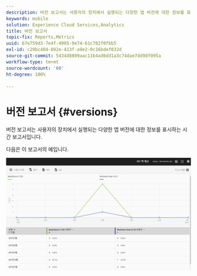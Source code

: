 ```yaml
---
description: 버전 보고서는 사용자의 장치에서 실행되는 다양한 앱 버전에 대한 정보를 표시하는 시간 보고서입니다.
keywords: mobile
solution: Experience Cloud Services,Analytics
title: 버전 보고서
topic-fix: Reports,Metrics
uuid: 67e759d3-7e4f-4985-9e74-61c782f0fbb5
exl-id: c29bc404-892e-413f-a9e2-0c16bdef032d
source-git-commit: 5434d8809aac11b4ad6dd1a3c74dae7dd98f095a
workflow-type: tm+mt
source-wordcount: '60'
ht-degree: 100%

---
```


# 버전 보고서 {#versions}

버전 보고서는 사용자의 장치에서 실행되는 다양한 앱 버전에 대한 정보를 표시하는 시간 보고서입니다.

다음은 이 보고서의 예입니다.

![](assets/report_versions.png)
